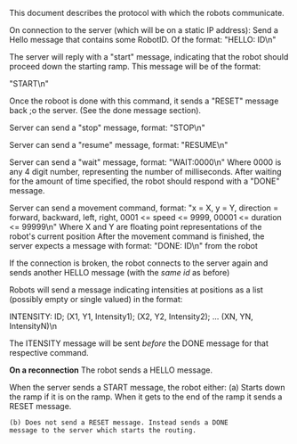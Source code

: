 This document describes the protocol with which the robots communicate.

On connection to the server (which will be on a static IP address):
  Send a Hello message that contains some RobotID. Of the format: "HELLO: ID\n"

  The server will reply with a "start" message, indicating that the robot
  should proceed down the starting ramp. This message will be of the format:

  "START\n"

Once the roboot is done with this command, it sends a "RESET" message back
;o the server. (See the done message section).

Server can send a "stop" message, format:
  "STOP\n"

Server can send a "resume" message, format:
  "RESUME\n"

Server can send a "wait" message, format:
  "WAIT:0000\n"
Where 0000 is any 4 digit number, representing the number
of milliseconds. After waiting for the amount of time specified,
the robot should respond with a "DONE" message.

Server can send a movement command, format:
  "x = X, y = Y, direction = forward, backward, left, right, 0001 <= speed <= 9999, 00001 <= duration <= 99999\n"
  Where X and Y are floating point representations of the 
  robot's current position
  After the movement command is finished, the server expects a message with format:
  "DONE: ID\n" from the robot

If the connection is broken, the robot connects to the server again and sends another HELLO message (with the _same id_   as before)

Robots will send a message indicating intensities at positions as a list (possibly empty or single valued) in the format:


INTENSITY: ID; (X1, Y1, Intensity1); (X2, Y2, Intensity2); ... (XN, YN, IntensityN)\n

The ITENSITY message will be sent *before* the DONE message for that 
respective command.

__On a reconnection__
The robot sends a HELLO message.

When the server sends a START message, the robot either:
	(a) Starts down the ramp if it is on the ramp. When it 
	gets to the end of the ramp it sends a RESET message.

	(b) Does not send a RESET message. Instead sends a DONE
	message to the server which starts the routing.


